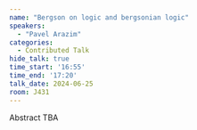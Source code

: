```yaml
---
name: "Bergson on logic and bergsonian logic"
speakers:
  - "Pavel Arazim"
categories:
  - Contributed Talk
hide_talk: true
time_start: '16:55'
time_end: '17:20'
talk_date: 2024-06-25
room: J431
---
```


Abstract TBA
